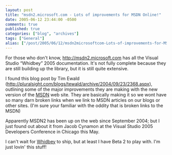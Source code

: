 ```yaml
---
layout: post
title: "msdn2.microsoft.com - Lots of improvements for MSDN Online!"
date: 2005-06-12 23:44:00 -0500
comments: true
published: true
categories: ["blog", "archives"]
tags: ["General"]
alias: ["/post/2005/06/12/msdn2microsoftcom-Lots-of-improvements-for-MSDN-Online!", "/post/2005/06/12/msdn2microsoftcom-lots-of-improvements-for-msdn-online!"]
---
```

<!-- more -->
<P>For those who don't know, <A href="http://msdn2.microsoft.com">http://msdn2.microsoft.com</A> has all the Visual Studio &#8220;Whidbey&#8221; 2005 documentation. It's not fully complete because they are still building up the library, but it is still quite extensive.</P>
<P>I found this blog post by Tim Ewald (<A href="http://pluralsight.com/blogs/tewald/archive/2004/09/23/2368.aspx">http://pluralsight.com/blogs/tewald/archive/2004/09/23/2368.aspx</A>), outlining some of the major improvements they are making with the new version of the <a title="MSDN" href="http://msdn.microsoft.com" target="_blank">MSDN</a> web site. They are basically making it so we wont have so many darn broken links when we link to MSDN articles on our blogs or other sites. (I'm sure your familiar with the oddity that is broken links to the MSDN)</P>
<P>Apparently MSDN2 has been up on the web since September 2004; but I just found out about it from Jacob Cynamon at the Visual Studio 2005 Developers Conference in Chicago this May.</P>
<P>I can't wait for <a title="Visual Studio .NET "Whidbey" 2005" href="http://lab.msdn.microsoft.com/vs2005/" target="_blank">Whidbey</a> to ship, but at least I have Beta 2 to play with. I'm just lovin' this stuff!</P>
